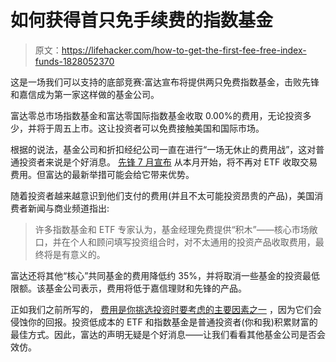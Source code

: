 # 如何获得首只免手续费的指数基金

> 原文：<https://lifehacker.com/how-to-get-the-first-fee-free-index-funds-1828052370>

这是一场我们可以支持的底部竞赛:富达宣布将提供两只免费指数基金，击败先锋和嘉信成为第一家这样做的基金公司。



富达零总市场指数基金和富达零国际指数基金收取 0.00%的费用，无论投资多少，并将于周五上市。这让投资者可以免费接触美国和国际市场。

根据的说法，基金公司和折扣经纪公司一直在进行“一场无休止的费用战”，这对普通投资者来说是个好消息。 [先锋 7 月宣布](https://twocents.lifehacker.com/vanguard-is-expanding-commission-free-etf-options-in-au-1827359408) 从本月开始，将不再对 ETF 收取交易费用。但富达的最新举措可能会给它带来优势。

随着投资者越来越意识到他们支付的费用(并且不太可能投资昂贵的产品)，美国消费者新闻与商业频道指出:

> 许多指数基金和 ETF 专家认为，基金经理免费提供“积木”——核心市场敞口，并在个人和顾问填写投资组合时，对不太通用的投资产品收取费用，最终将是有意义的。

富达还将其他“核心”共同基金的费用降低约 35%，并将取消一些基金的投资最低限额。该基金公司表示，费用将低于嘉信理财和先锋的产品。

正如我们之前所写的， [费用是你挑选投资时要考虑的主要因素之一](https://twocents.lifehacker.com/401-k-fees-you-need-to-know-1825819800) ，因为它们会侵蚀你的回报。投资低成本的 ETF 和指数基金是普通投资者(你和我)积累财富的最佳方式。因此，富达的声明无疑是个好消息——让我们看看其他基金公司是否会效仿。